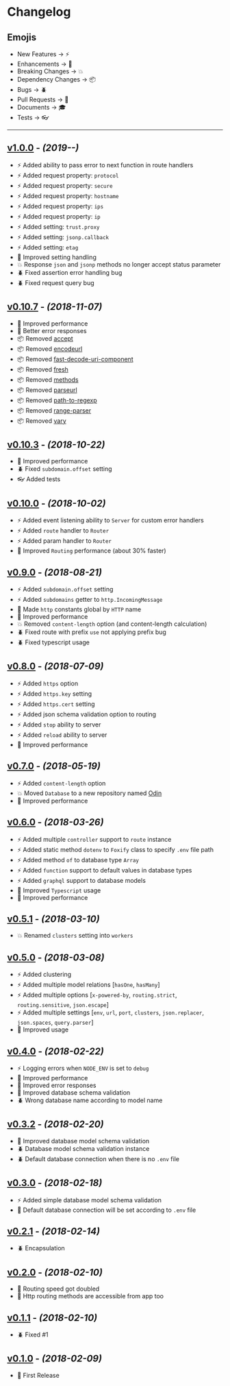 # Changelog

## Emojis

- New Features -> :zap:
- Enhancements -> :star2:
- Breaking Changes -> :boom:
- Dependency Changes -> :package:
- Bugs -> :beetle:
- Pull Requests -> :book:
- Documents -> :mortar_board:
- Tests -> :eyeglasses:

---

## [v1.0.0](https://github.com/foxifyjs/foxify/releases/tag/v1.0.0) - _(2019-**-**)_

- :zap: Added ability to pass error to next function in route handlers
- :zap: Added request property: `protocol`
- :zap: Added request property: `secure`
- :zap: Added request property: `hostname`
- :zap: Added request property: `ips`
- :zap: Added request property: `ip`
- :zap: Added setting: `trust.proxy`
- :zap: Added setting: `jsonp.callback`
- :zap: Added setting: `etag`
- :star2: Improved setting handling
- :boom: Response `json` and `jsonp` methods no longer accept status parameter
- :beetle: Fixed assertion error handling bug
- :beetle: Fixed request query bug

## [v0.10.7](https://github.com/foxifyjs/foxify/releases/tag/v0.10.7) - _(2018-11-07)_

- :star2: Improved performance
- :star2: Better error responses
- :package: Removed [accept](https://npmjs.com/package/accept)
- :package: Removed [encodeurl](https://npmjs.com/package/encodeurl)
- :package: Removed [fast-decode-uri-component](https://npmjs.com/package/fast-decode-uri-component)
- :package: Removed [fresh](https://npmjs.com/package/fresh)
- :package: Removed [methods](https://npmjs.com/package/methods)
- :package: Removed [parseurl](https://npmjs.com/package/parseurl)
- :package: Removed [path-to-regexp](https://npmjs.com/package/path-to-regexp)
- :package: Removed [range-parser](https://npmjs.com/package/range-parser)
- :package: Removed [vary](https://npmjs.com/package/vary)

## [v0.10.3](https://github.com/foxifyjs/foxify/releases/tag/v0.10.3) - _(2018-10-22)_

- :star2: Improved performance
- :beetle: Fixed `subdomain.offset` setting
- :eyeglasses: Added tests

## [v0.10.0](https://github.com/foxifyjs/foxify/releases/tag/v0.10.0) - _(2018-10-02)_

- :zap: Added event listening ability to `Server` for custom error handlers
- :zap: Added `route` handler to `Router`
- :zap: Added param handler to `Router`
- :star2: Improved `Routing` performance (about 30% faster)

## [v0.9.0](https://github.com/foxifyjs/foxify/releases/tag/v0.9.0) - _(2018-08-21)_

- :zap: Added `subdomain.offset` setting
- :zap: Added `subdomains` getter to `http.IncomingMessage`
- :star2: Made `http` constants global by `HTTP` name
- :star2: Improved performance
- :boom: Removed `content-length` option (and content-length calculation)
- :beetle: Fixed route with prefix `use` not applying prefix bug
- :beetle: Fixed typescript usage

## [v0.8.0](https://github.com/foxifyjs/foxify/releases/tag/v0.8.0) - _(2018-07-09)_

- :zap: Added `https` option
- :zap: Added `https.key` setting
- :zap: Added `https.cert` setting
- :zap: Added json schema validation option to routing
- :zap: Added `stop` ability to server
- :zap: Added `reload` ability to server
- :star2: Improved performance

## [v0.7.0](https://github.com/foxifyjs/foxify/releases/tag/v0.7.0) - _(2018-05-19)_

- :zap: Added `content-length` option
- :boom: Moved `Database` to a new repository named [Odin](https://github.com/foxifyjs/odin)
- :star2: Improved performance

## [v0.6.0](https://github.com/foxifyjs/foxify/releases/tag/v0.6.0) - _(2018-03-26)_

- :zap: Added multiple `controller` support to `route` instance
- :zap: Added static method `dotenv` to `Foxify` class to specify `.env` file path
- :zap: Added method `of` to database type `Array`
- :zap: Added `function` support to default values in database types
- :zap: Added `graphql` support to database models
- :star2: Improved `Typescript` usage
- :star2: Improved performance

## [v0.5.1](https://github.com/foxifyjs/foxify/releases/tag/v0.5.1) - _(2018-03-10)_

- :boom: Renamed `clusters` setting into `workers`

## [v0.5.0](https://github.com/foxifyjs/foxify/releases/tag/v0.5.0) - _(2018-03-08)_

- :zap: Added clustering
- :zap: Added multiple model relations [`hasOne`, `hasMany`]
- :zap: Added multiple options [`x-powered-by`, `routing.strict`, `routing.sensitive`, `json.escape`]
- :zap: Added multiple settings [`env`, `url`, `port`, `clusters`, `json.replacer`, `json.spaces`, `query.parser`]
- :star2: Improved usage

## [v0.4.0](https://github.com/foxifyjs/foxify/releases/tag/v0.4.0) - _(2018-02-22)_

- :zap: Logging errors when `NODE_ENV` is set to `debug`
- :star2: Improved performance
- :star2: Improved error responses
- :star2: Improved database schema validation
- :beetle: Wrong database name according to model name

## [v0.3.2](https://github.com/foxifyjs/foxify/releases/tag/v0.3.2) - _(2018-02-20)_

- :star2: Improved database model schema validation
- :beetle: Database model schema validation instance
- :beetle: Default database connection when there is no `.env` file

## [v0.3.0](https://github.com/foxifyjs/foxify/releases/tag/v0.3.0) - _(2018-02-18)_

- :zap: Added simple database model schema validation
- :star2: Default database connection will be set according to `.env` file

## [v0.2.1](https://github.com/foxifyjs/foxify/releases/tag/v0.2.1) - _(2018-02-14)_

- :beetle: Encapsulation

## [v0.2.0](https://github.com/foxifyjs/foxify/releases/tag/v0.2.0) - _(2018-02-10)_

- :star2: Routing speed got doubled
- :star2: Http routing methods are accessible from app too

## [v0.1.1](https://github.com/foxifyjs/foxify/releases/tag/v0.1.1) - _(2018-02-10)_

- :beetle: Fixed #1

## [v0.1.0](https://github.com/foxifyjs/foxify/releases/tag/v0.1.0) - _(2018-02-09)_

- :tada: First Release
